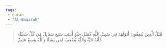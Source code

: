 ```yaml
---
tags: 
 - quran 
 - "Al-Baqarah"
---
```


> مَّثَلُ ٱلَّذِينَ يُنفِقُونَ أَمۡوَٰلَهُمۡ فِي سَبِيلِ ٱللَّهِ كَمَثَلِ حَبَّةٍ أَنۢبَتَتۡ سَبۡعَ سَنَابِلَ فِي كُلِّ سُنۢبُلَةٖ مِّاْئَةُ حَبَّةٖۗ وَٱللَّهُ يُضَٰعِفُ لِمَن يَشَآءُۚ وَٱللَّهُ وَٰسِعٌ عَلِيمٌ
